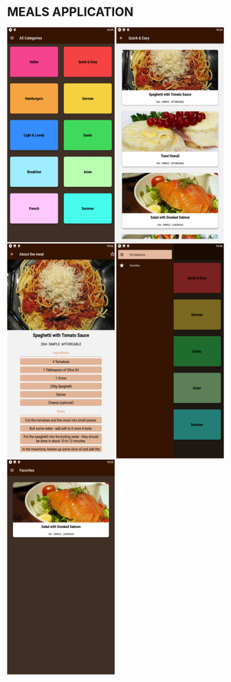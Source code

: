 # MEALS APPLICATION

<img src="assets/images/1.png" width="250" height="500" />
<img src="assets/images/2.png" width="250" height="500" />
<img src="assets/images/3.png" width="250" height="500" />
<img src="assets/images/4.png" width="250" height="500" />
<img src="assets/images/5.png" width="250" height="500" />
